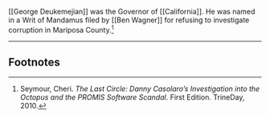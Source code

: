 [[George Deukemejian]] was the Governor of [[California]]. He was named in a Writ of Mandamus filed by [[Ben Wagner]] for refusing to investigate corruption in Mariposa County.[^1]

---
## Footnotes

[^1]: Seymour, Cheri. *The Last Circle: Danny Casolaro’s Investigation into the Octopus and the PROMIS Software Scandal*. First Edition. TrineDay, 2010.